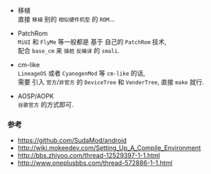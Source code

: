 - 移植  
直接 `移植` 别的 `相似硬件机型` 的 `ROM`...

- PatchRom  
`MiUI` 和 `FlyMe` 等一般都是 基于 自己的 `PatchRom` 技术,  
配合 `base_cm` 来 `插桩` `反编译` 的 `smali`.

- cm-like  
`LineageOS` 或者 `CyanogenMod` 等 `cm-like` 的话,  
需要 引入 `官方`/`非官方` 的 `DeviceTree` 和 `VenderTree`, 直接 `make` 就行.

- AOSP/AOPK  
`谷歌官方` 的方式即可.


### 参考
- https://github.com/SudaMod/android
- http://wiki.mokeedev.com/Setting_Up_A_Compile_Environment
- http://bbs.zhiyoo.com/thread-12529397-1-1.html
- http://www.oneplusbbs.com/thread-572886-1-1.html
